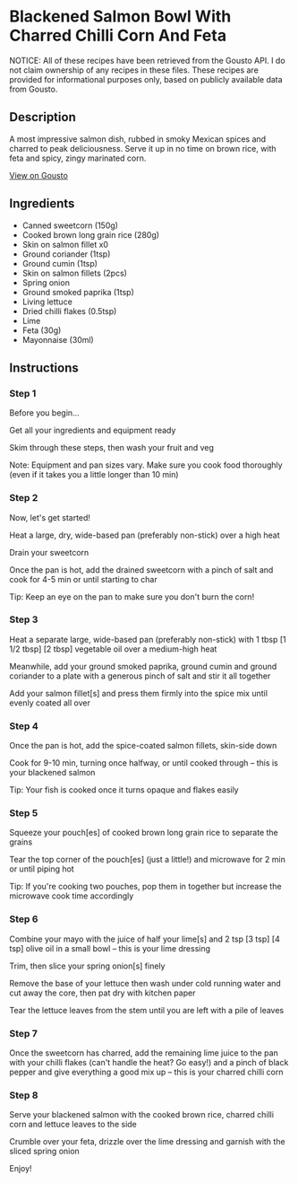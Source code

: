 # Blackened Salmon Bowl With Charred Chilli Corn And Feta

NOTICE: All of these recipes have been retrieved from the Gousto API. I do not claim ownership of any recipes in these files. These recipes are provided for informational purposes only, based on publicly available data from Gousto.

## Description

A most impressive salmon dish, rubbed in smoky Mexican spices and charred to peak deliciousness. Serve it up in no time on brown rice, with feta and spicy, zingy marinated corn. 

[View on Gousto](https://www.gousto.co.uk/recipes/cookbook/10-min-blackened-salmon-bowl-with-corn-feta)

## Ingredients

- Canned sweetcorn (150g)
- Cooked brown long grain rice (280g)
- Skin on salmon fillet x0
- Ground coriander (1tsp)
- Ground cumin (1tsp)
- Skin on salmon fillets (2pcs)
- Spring onion
- Ground smoked paprika (1tsp)
- Living lettuce
- Dried chilli flakes (0.5tsp)
- Lime
- Feta (30g)
- Mayonnaise (30ml)

## Instructions


### Step 1

Before you begin...

Get all your ingredients and equipment ready

Skim through these steps, then wash your fruit and veg

Note: Equipment and pan sizes vary. Make sure you cook food thoroughly (even if it takes you a little longer than 10 min)


### Step 2

Now, let's get started!

Heat a large, dry, wide-based pan (preferably non-stick) over a high heat

Drain your sweetcorn

Once the pan is hot, add the drained sweetcorn with a pinch of salt and cook for 4-5 min or until starting to char

Tip: Keep an eye on the pan to make sure you don't burn the corn!


### Step 3

Heat a separate large, wide-based pan (preferably non-stick) with 1 tbsp <span class="text-purple">[1 1/2 tbsp]</span><span class="text-danger"> [2 tbsp]</span> vegetable oil over a medium-high heat

Meanwhile, add your ground smoked paprika, ground cumin and ground coriander to a plate with a generous pinch of salt and stir it all together

Add your salmon fillet[s] and press them firmly into the spice mix until evenly coated all over


### Step 4

Once the pan is hot, add the spice-coated salmon fillets, skin-side down

Cook for 9-10 min, turning once halfway, or until cooked through – this is your blackened salmon

Tip: Your fish is cooked once it turns opaque and flakes easily


### Step 5

Squeeze your pouch[es] of cooked brown long grain rice to separate the grains

Tear the top corner of the pouch[es] (just a little!) and microwave for 2 min or until piping hot

Tip: If you're cooking two pouches, pop them in together but increase the microwave cook time accordingly


### Step 6

Combine your mayo with the juice of half your lime[s] and 2 tsp<span class="text-danger"> <span class="text-purple">[3 tsp]</span> [4 tsp]</span> olive oil in a small bowl – this is your lime dressing

Trim, then slice your spring onion[s] finely

Remove the base of your lettuce then wash under cold running water and cut away the core, then pat dry with kitchen paper

Tear the lettuce leaves from the stem until you are left with a pile of leaves


### Step 7

Once the sweetcorn has charred, add the remaining lime juice to the pan with your chilli flakes (can't handle the heat? Go easy!) and a pinch of black pepper and give everything a good mix up – this is your charred chilli corn

### Step 8

Serve your blackened salmon with the cooked brown rice, charred chilli corn and lettuce leaves to the side

Crumble over your feta, drizzle over the lime dressing and garnish with the sliced spring onion

Enjoy!

